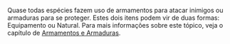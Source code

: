 Quase todas espécies fazem uso de armamentos para atacar inimigos ou armaduras para se proteger. Estes dois itens podem vir de duas formas: Equipamento ou Natural. Para mais informações sobre este tópico, veja o capítulo de [Armamentos e Armaduras](../weapon_armor/index.md).


